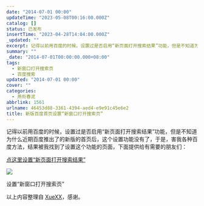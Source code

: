 ```yaml
---
date: "2014-07-01 00:00"
updateTime: "2023-05-08T00:16:00.000Z"
catalog: []
status: 已发布
insertTime: "2023-04-28T14:04:00.000Z"
_updated: ""
excerpt: 记得以前用百度的时候，设置过是否启用“新页面打开搜索结果”功能，但是不知道为什么近期百度推出了的新版的首页后，这个设置功能没有了，于是，害我各种百度方法，结果被我找到了设置这个功能的页面，下面提供给有需要的朋友们：
summary: ""
_date: "2014-07-01T00:00:00.000+08:00"
tags:
  - 新窗口打开搜索页
  - 百度搜索
updated: "2014-07-01 00:00"
cover: ""
categories:
  - 燕衔春泥
abbrlink: 1561
urlname: 46453d88-3361-4394-aed4-e9e91c45e6e2
title: 新版百度首页设置“新窗口打开搜索页”
---
```


记得以前用百度的时候，设置过是否启用“新页面打开搜索结果”功能，但是不知道为什么近期百度推出了的新版的首页后，这个设置功能没有了，于是，害我各种百度方法，结果被我找到了设置这个功能的页面，下面提供给有需要的朋友们：

[点这里设置“新页面打开搜索结果”](http://www.baidu.com/home/page/show/setting#mod)

![](https://image.bmqy.net/upload/Fvc66b4Ha5OL8NUOBbzMIMooUBs_.jpg)

设置“新窗口打开搜索页”

以上内容整理自 [XueXX](http://www.xuexx.com/archives/2656)，感谢。
